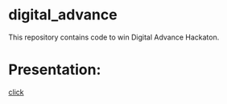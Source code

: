 # digital_advance
This repository contains code to win Digital Advance Hackaton.


# Presentation:
[click](https://my.visme.co/view/90ognxop-owplnm3krqg42zd6#s1)
